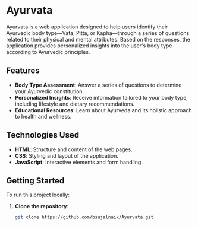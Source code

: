 # Ayurvata

Ayurvata is a web application designed to help users identify their Ayurvedic body type—Vata, Pitta, or Kapha—through a series of questions related to their physical and mental attributes. Based on the responses, the application provides personalized insights into the user's body type according to Ayurvedic principles.

## Features

- **Body Type Assessment**: Answer a series of questions to determine your Ayurvedic constitution.
- **Personalized Insights**: Receive information tailored to your body type, including lifestyle and dietary recommendations.
- **Educational Resources**: Learn about Ayurveda and its holistic approach to health and wellness.

## Technologies Used

- **HTML**: Structure and content of the web pages.
- **CSS**: Styling and layout of the application.
- **JavaScript**: Interactive elements and form handling.

## Getting Started

To run this project locally:

1. **Clone the repository**:

   ```bash
   git clone https://github.com/bsujalnaik/Ayurvata.git
